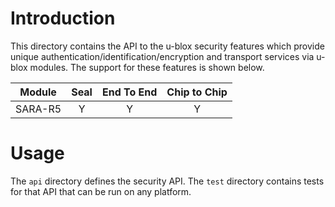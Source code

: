# Introduction
This directory contains the API to the u-blox security features which provide unique authentication/identification/encryption and transport services via u-blox modules.  The support for these features is shown below.

|  Module        | Seal  | End To End  | Chip to Chip  |
| :-------------:| :---: | :---------: | :-----------: |
| SARA-R5        |   Y   |      Y      |       Y       |

# Usage
The `api` directory defines the security API.  The `test` directory contains tests for that API that can be run on any platform.
